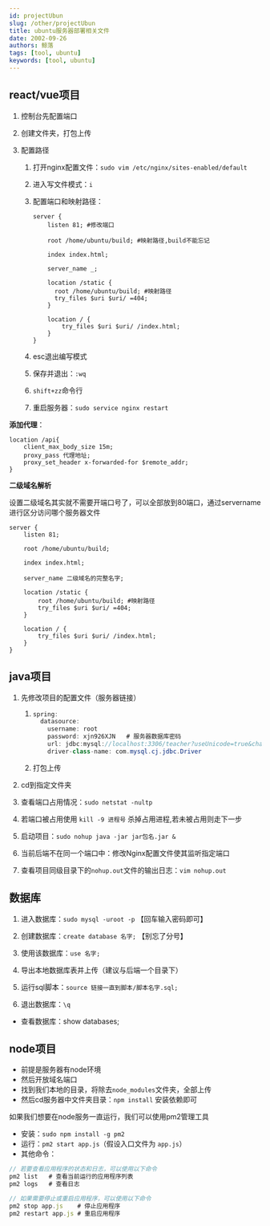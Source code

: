 ```yaml
---
id: projectUbun
slug: /other/projectUbun
title: ubuntu服务器部署相关文件
date: 2002-09-26
authors: 鲸落
tags: [tool, ubuntu]
keywords: [tool, ubuntu]
---
```


## react/vue项目

1. 控制台先配置端口

2. 创建文件夹，打包上传

3. 配置路径

   1. 打开nginx配置文件：`sudo vim /etc/nginx/sites-enabled/default`

   2. 进入写文件模式：`i`

   3. 配置端口和映射路径：

      ```nginx
      server {
          listen 81; #修改端口
      
          root /home/ubuntu/build; #映射路径,build不能忘记
      
          index index.html;
      
          server_name _;
      
          location /static {
          	root /home/ubuntu/build; #映射路径
          	try_files $uri $uri/ =404;
          }
          
          location / {
              try_files $uri $uri/ /index.html;
          }
      }
      ```

      

   4. esc退出编写模式

   5. 保存并退出：`:wq`
   
   6. `shift+zz`命令行
   
   7. 重启服务器：`sudo service nginx restart`



**添加代理**：

```nginx
location /api{
    client_max_body_size 15m;
    proxy_pass 代理地址;
    proxy_set_header x-forwarded-for $remote_addr;
}
```



**二级域名解析**

设置二级域名其实就不需要开端口号了，可以全部放到80端口，通过servername进行区分访问哪个服务器文件

```nginx
server {
    listen 81; 

    root /home/ubuntu/build;

    index index.html;

    server_name 二级域名的完整名字;

    location /static {
    	root /home/ubuntu/build; #映射路径
    	try_files $uri $uri/ =404;
    }
    
    location / {
        try_files $uri $uri/ /index.html;
    }
}
```





## java项目

1. 先修改项目的配置文件（服务器链接）

   1. ```java
      spring:
        datasource:
          username: root
          password: xjn926XJN	# 服务器数据库密码
          url: jdbc:mysql://localhost:3306/teacher?useUnicode=true&characterEncoding=utf-8
          driver-class-name: com.mysql.cj.jdbc.Driver
      ```

   2. 打包上传

2. cd到指定文件夹

3. 查看端口占用情况：`sudo netstat -nultp`

4. 若端口被占用使用 `kill -9 进程号` 杀掉占用进程,若未被占用则走下一步

5. 启动项目：`sudo nohup java -jar jar包名.jar &`

6. 当前后端不在同一个端口中：修改Nginx配置文件使其监听指定端口

7. 查看项目同级目录下的`nohup.out`文件的输出日志：`vim nohup.out`



## 数据库

1. 进入数据库：`sudo mysql -uroot -p`  【回车输入密码即可】

1. 创建数据库：`create database 名字;`   【别忘了分号】

2. 使用该数据库：`use 名字;`
3. 导出本地数据库表并上传（建议与后端一个目录下）
4. 运行sql脚本：`source 链接一直到脚本/脚本名字.sql; `
5. 退出数据库：`\q`



- 查看数据库：show databases;





## node项目

- 前提是服务器有node环境
- 然后开放域名端口
- 找到我们本地的目录，将除去`node_modules`文件夹，全部上传
- 然后cd服务器中文件夹目录：`npm install` 安装依赖即可



如果我们想要在node服务一直运行，我们可以使用pm2管理工具

- 安装：`sudo npm install -g pm2`
- 运行：`pm2 start app.js`（假设入口文件为 `app.js`）
- 其他命令：

```js
// 若要查看应用程序的状态和日志，可以使用以下命令
pm2 list   # 查看当前运行的应用程序列表
pm2 logs   # 查看日志

// 如果需要停止或重启应用程序，可以使用以下命令
pm2 stop app.js    # 停止应用程序
pm2 restart app.js # 重启应用程序
```


